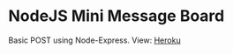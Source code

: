 # NodeJS Mini Message Board

Basic POST using Node-Express. View: [Heroku](https://reza-message-board.herokuapp.com/)
